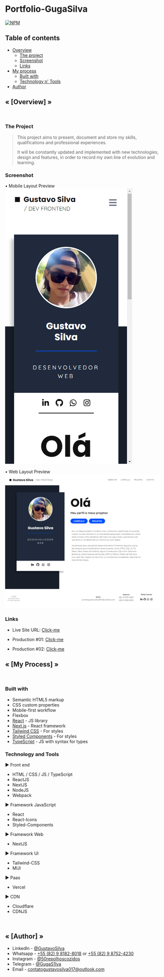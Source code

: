 # Portfolio-GugaSilva
[![NPM](https://img.shields.io/npm/l/react)](https://github.com/GugaS1lva/Portfolio-GugaSilva/blob/main/LICENSE) 

<h2>Table of contents</h2>

- [Overview](#overview)
  - [The project](#the-project)
  - [Screenshot](#screenshot)
  - [Links](#links)
- [My process](#my-process)
  - [Built with](#built-with)
  - [Technology n' Tools](#tech-tools)
- [Author](#author)


<h2 id="overview"><strong>« [Overview] »</strong></h2>
<br>

<h3 id="the-project"><strong>The Project</strong></h3>

> This project aims to present, document and store my skills, qualifications and professional experiences.
> 
> It will be constantly updated and implemented with new technologies, design and features, in order to record my own line of evolution and learning.

<h3 id="screenshot"><strong>Screenshot</strong></h3>

• Mobile Layout Preview <br>
![Mobile](./public/images/design/mobile-dsgn.png)

• Web Layout Preview <br>
![Web](./public/images/design/web-dsgn.png)


<h3 id="links"><strong>Links</strong></h3>

- Live Site URL: [Click-me](https://portfolio-guga-silva.vercel.app/)

- Production #01: [Click-me](https://portfolio-guga-silva-pazfk9mlu-gugas1lva.vercel.app/)

- Production #02: [Click-me](https://portfolio-guga-silva-7ydhxl1hd-gugas1lva.vercel.app/)



<h2 id="my-process"><strong>« [My Process] »</strong></h2>
<br>

<h3 id="built-with"><strong>Built with</strong></h3>

- Semantic HTML5 markup
- CSS custom properties
- Mobile-first workflow
- Flexbox
- [React](https://reactjs.org/) - JS library
- [Next.js](https://nextjs.org/) - React framework
- [Tailwind CSS](https://tailwindcss.com/) - For styles
- [Styled Components](https://styled-components.com/) - For styles
- [TypeScript](https://www.typescriptlang.org/) - JS with syntax for types

<h3 id="tech-tools"><strong>Technology and Tools</strong></h3>

▶ Front end</h4>

- HTML / CSS / JS / TypeScript
- ReactJS
- NextJS
- NodeJS
- Webpack

▶ Framework JavaScript</h4>

- React
- React-Icons
- Styled-Components

▶ Framework Web</h4>

- NextJS

▶ Framework UI</h4>

- Tailwind-CSS
- MUI

▶ Paas</h4>

- Vercel

▶ CDN</h4>

- Cloudflare
- CDNJS


<br>
<h2 id="author"><strong>« [Author] »</strong></h2>

- LinkedIn - [@GustavoSilva](https://www.linkedin.com/in/guga-silva-124706233/)
- Whatsapp - [+55 (82) 9 8182-8018](https://wa.me/558281828018) or [+55 (82) 9 8752-4230](https://wa.me/558287524230)
- Instagram - [@50repolhoscozidos](https://www.instagram.com/50repolhoscozidos/)
- Telegram - [@GugaS1lva](https://t.me/GugaS1lva)
- Email - [contatogustavosilva017@outlook.com](mailto:contatogustavosilva017@outlook.com)
